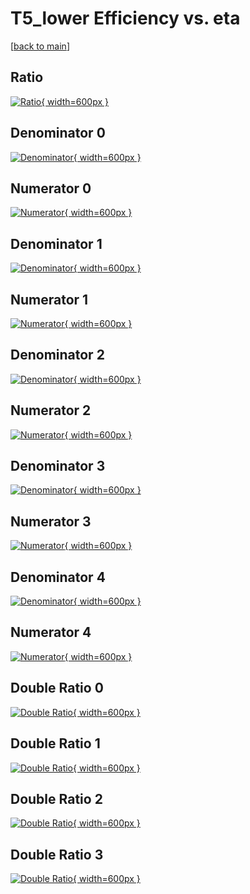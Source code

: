 # T5_lower Efficiency vs. eta

[[back to main](./)]



## Ratio

[![Ratio](../mtv/var/T5_lower_loweta_11_0_eff_eta.png){ width=600px }](../mtv/var/T5_lower_loweta_11_0_eff_eta.pdf)

## Denominator 0

[![Denominator](../mtv/den/T5_lower_loweta_11_0_eff_eta_den0.png){ width=600px }](../mtv/den/T5_lower_loweta_11_0_eff_eta_den0.pdf)

## Numerator 0

[![Numerator](../mtv/num/T5_lower_loweta_11_0_eff_eta_num0.png){ width=600px }](../mtv/num/T5_lower_loweta_11_0_eff_eta_num0.pdf)

## Denominator 1

[![Denominator](../mtv/den/T5_lower_loweta_11_0_eff_eta_den1.png){ width=600px }](../mtv/den/T5_lower_loweta_11_0_eff_eta_den1.pdf)

## Numerator 1

[![Numerator](../mtv/num/T5_lower_loweta_11_0_eff_eta_num1.png){ width=600px }](../mtv/num/T5_lower_loweta_11_0_eff_eta_num1.pdf)

## Denominator 2

[![Denominator](../mtv/den/T5_lower_loweta_11_0_eff_eta_den2.png){ width=600px }](../mtv/den/T5_lower_loweta_11_0_eff_eta_den2.pdf)

## Numerator 2

[![Numerator](../mtv/num/T5_lower_loweta_11_0_eff_eta_num2.png){ width=600px }](../mtv/num/T5_lower_loweta_11_0_eff_eta_num2.pdf)

## Denominator 3

[![Denominator](../mtv/den/T5_lower_loweta_11_0_eff_eta_den3.png){ width=600px }](../mtv/den/T5_lower_loweta_11_0_eff_eta_den3.pdf)

## Numerator 3

[![Numerator](../mtv/num/T5_lower_loweta_11_0_eff_eta_num3.png){ width=600px }](../mtv/num/T5_lower_loweta_11_0_eff_eta_num3.pdf)

## Denominator 4

[![Denominator](../mtv/den/T5_lower_loweta_11_0_eff_eta_den4.png){ width=600px }](../mtv/den/T5_lower_loweta_11_0_eff_eta_den4.pdf)

## Numerator 4

[![Numerator](../mtv/num/T5_lower_loweta_11_0_eff_eta_num4.png){ width=600px }](../mtv/num/T5_lower_loweta_11_0_eff_eta_num4.pdf)

## Double Ratio 0

[![Double Ratio](../mtv/ratio/T5_lower_loweta_11_0_eff_eta_ratio0.png){ width=600px }](../mtv/ratio/T5_lower_loweta_11_0_eff_eta_ratio0.pdf)

## Double Ratio 1

[![Double Ratio](../mtv/ratio/T5_lower_loweta_11_0_eff_eta_ratio1.png){ width=600px }](../mtv/ratio/T5_lower_loweta_11_0_eff_eta_ratio1.pdf)

## Double Ratio 2

[![Double Ratio](../mtv/ratio/T5_lower_loweta_11_0_eff_eta_ratio2.png){ width=600px }](../mtv/ratio/T5_lower_loweta_11_0_eff_eta_ratio2.pdf)

## Double Ratio 3

[![Double Ratio](../mtv/ratio/T5_lower_loweta_11_0_eff_eta_ratio3.png){ width=600px }](../mtv/ratio/T5_lower_loweta_11_0_eff_eta_ratio3.pdf)

